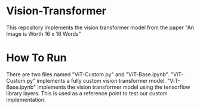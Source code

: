 # Vision-Transformer
This repository implements the vision transformer model from the paper "An Image is Worth 16 x 16 Words"

# How To Run
There are two files named "ViT-Custom.py" and "ViT-Base.ipynb". 
"ViT-Custom.py" implements a fully custom vision transformer model.
"ViT-Base.ipynb" implements the vision transformer model using the tensorflow library layers. This is used as a reference point to test our custom implementation.
